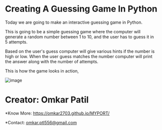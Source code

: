 # Creating A Guessing Game In Python

Today we are going to make an interactive guessing game in Python.

This is going to be a simple guessing game where the computer will generate a random number between 1 to 10, and the user has to guess it in 5 attempts.

Based on the user's guess computer will give various hints if the number is high or low. When the user guess matches the number computer will print the answer along with the number of attempts.

This is how the game looks in action,



![image](https://user-images.githubusercontent.com/109729083/212252231-30653880-db27-429e-be62-868b5ee94a24.png)

# Creator: Omkar Patil

*Know More:  https://omkar2703.github.io/MYPORT/

*Contact: omkar.ptl556@gmail.com
